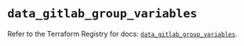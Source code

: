 # `data_gitlab_group_variables`

Refer to the Terraform Registry for docs: [`data_gitlab_group_variables`](https://registry.terraform.io/providers/gitlabhq/gitlab/18.3.0/docs/data-sources/group_variables).
